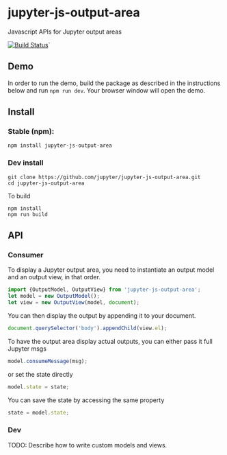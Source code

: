 # jupyter-js-output-area
Javascript APIs for Jupyter output areas

[![Build Status](https://travis-ci.org/jupyter/jupyter-js-output-area.svg?branch=master)](https://travis-ci.org/jupyter/jupyter-js-output-area)`

## Demo
In order to run the demo, build the package as described in the instructions
below and run `npm run dev`. Your browser window will open the demo.

## Install
### Stable (npm):
```
npm install jupyter-js-output-area
```

### Dev install
```
git clone https://github.com/jupyter/jupyter-js-output-area.git
cd jupyter-js-output-area
```

To build
```
npm install
npm run build
```

## API
### Consumer
To display a Jupyter output area, you need to instantiate an output model and an
output view, in that order.

```js
import {OutputModel, OutputView} from 'jupyter-js-output-area';
let model = new OutputModel();
let view = new OutputView(model, document);
```

You can then display the output by appending it to your document.
```js
document.querySelector('body').appendChild(view.el);
```

To have the output area display actual outputs, you can either pass it full 
Jupyter msgs
```js
model.consumeMessage(msg);
```

or set the state directly
```js
model.state = state;
```

You can save the state by accessing the same property
```js
state = model.state;
```

### Dev
TODO: Describe how to write custom models and views.
